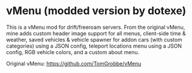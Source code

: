 # vMenu (modded version by dotexe)

This is a vMenu mod for drift/freeroam servers. From the original vMenu, mine adds custom header image support for all menus, client-side time & weather, saved vehicles & vehicle spawner for addon cars (with custom categories) using a JSON config, teleport locations menu using a JSON config, RGB vehicle colors, and a custom about menu.

Original vMenu: https://github.com/TomGrobbe/vMenu
